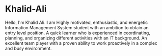 # Khalid-Ali

Hello, I'm Khalid Ali. I am Highly motivated, enthusiastic, and energetic Information Management System student with an ambition to obtain an entry level position. A quick learner who is experienced in coordinating, planning, and organizing different activities with an IT background. An excellent team player with a proven ability to work proactively in a complex and busy environment.

